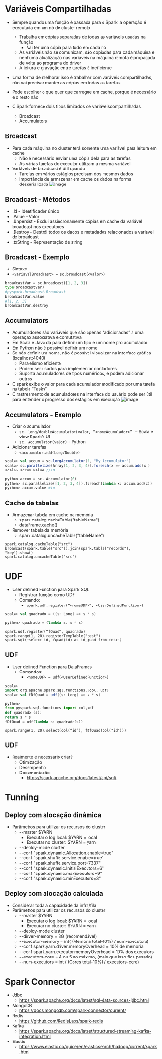 # Variáveis Compartilhadas
- Sempre quando uma função é passada para o Spark, a operação é executada em um nó de cluster remoto
  - Trabalha em cópias separadas de todas as variáveis ​usadas na função
    - Vai ter uma cópia para tudo em cada nó
  - As variáveis não se comunicam, ​são copiadas para cada máquina e nenhuma atualização nas variáveis ​na máquina remota é propagada de volta ao programa do driver
  - A leitura e gravação entre tarefas é ineficiente
 
- Uma forma de melhorar isso é trabalhar com varáveis compartilhadas, não vai precisar manter as cópias em todas as tarefas
- Pode escolher o que quer que carregue em cache, porque é necessário e o resto não
- O Spark fornece dois tipos limitados de variáveis ​compartilhadas
  - Broadcast
  - Accumulators
 
## Broadcast
- Para cada máquina no cluster terá somente uma variável para leitura em cache
  - Não é necessário enviar uma cópia dela para as tarefas
  - As várias tarefas do executor utilizam a mesma variável
- Variáveis ​de broadcast é útil quando
  - Tarefas em vários estágios precisam dos mesmos dados
  - Importância de armazenar em cache os dados na forma desserializada
![image](https://github.com/Marinaafc/anotacoes-estudo/assets/107056644/6a5dde1d-6b41-4cee-b999-caa826671c6a)
 
## Broadcast - Métodos
- .Id - Identificador único
- .Value – Valor
- .Unpersist - Exclui assincronamente cópias em cache da variável broadcast nos executores
- .Destroy - Destrói todos os dados e metadados relacionados a variável de broadcast
- .toString - Representação de string

## Broadcast - Exemplo
- Sintaxe
- ```<variavelBroadcast> = sc.broadcast(<valor>)```
```python
broadcastVar = sc.broadcast([1, 2, 3])
type(broadcastVar)
#pyspark.broadcast.Broadcast
broadcastVar.value
#[1, 2, 3]
broadcastVar.destroy
```
## Accumulators
- Acumuladores são variáveis ​que são apenas “adicionadas” a uma operação associativa e comutativa
- Em Scala e Java dá para definir um tipo e um nome pro acumulador
- Em Python não é possível definir um nome
- Se não definir um nome, não é possível visualizar na interface gráfica (localhost:4040)
  - Paralelismo eficiente
  - Podem ser usados ​para implementar contadores
  - Suporta acumuladores de tipos numéricos, e podem adicionar outros
- O spark exibe o valor para cada acumulador modificado por uma tarefa na tabela “Tasks“
- O rastreamento de acumuladores na interface do usuário pode ser útil para entender o progresso dos estágios em execução
![image](https://github.com/Marinaafc/anotacoes-estudo/assets/107056644/c2978cf6-8aae-413a-aefe-11b468a537cd)

## Accumulators - Exemplo
- Criar o acumulador
  - ```sc. long/doubleAccumulator(valor, “<nomeAcumulador>”)``` – Scala e view Spark’s UI
  - ```sc. Accumulator(valor)``` - Python
- Adicionar tarefas
  - ```<aculumator.add(Long/Double)```
 
```scala
scala> val accum = sc.longAccumulator(0, "My Accumulator")
scala> sc.parallelize(Array(1, 2, 3, 4)).foreach(x => accum.add(x))
scala> accum.value //10
```
```python
python accum = sc. Accumulator(0)
python> sc.parallelize([1, 2, 3, 4]).foreach(lambda x: accum.add(x))
python> accum.value #10
```
## Cache de tabelas
- Armazenar tabela em cache na memória
  - spark.catalog.cacheTable("tableName")
  - dataFrame.cache()
- Remover tabela da memória
  - spark.catalog.uncacheTable("tableName")
```
spark.catalog.cacheTable("src")
broadcast(spark.table("src")).join(spark.table("records"), "key").show()
spark.catalog.uncacheTable("src")
```
# UDF
- User defined Function para Spark SQL
  - Registrar função como UDF
  - Comando:
    - ```spark.udf.register(“<nomeUDF>”, <UserDefinedFunction>)```
   
 
```scala
scala> val quadrado = ((s: Long) => s * s)
```
```python
python> quadrado = (lambda s: s * s)
```
```
spark.udf.register(“fQuad", quadrado)
spark.range(1, 20).registerTempTable("test")
spark.sql("select id, fQuad(id) as id_quad from test")
```
## UDF
- User defined Function para DataFrames
  - Comandos:
    - ```<nomeUDF> = udf(<UserDefinedFunction>)```
```scala
scala> 
import org.apache.spark.sql.functions.{col, udf}
scala> val fDfQuad = udf((s: Long) => s * s)
```
```python
python> 
from pyspark.sql.functions import col,udf
def quadrado (s):
return s * s
fDfQuad = udf(lambda s: quadrado(s))
```
```
spark.range(1, 20).select(col(“id”), fDfQuad(col("id")))
```
## UDF
- Realmente é necessário criar?
  - Otimização
  - Desempenho
  - Documentação
    - https://spark.apache.org/docs/latest/api/sql/ 
# Tunning
## Deploy com alocação dinâmica
- Parâmetros para utilizar os recursos do cluster
  - --master $YARN
    - Executar o log local: $YARN = local
    - Executar no cluster: $YARN = yarn
  - --deploy-mode cluster
  - --conf "spark.dynamic.Allocation.enable=true"
  - --conf "spark.shuffe.service.enable=true"
  - --conf "spark.shuffe.service.port=7337"
  - --conf "spark.dynamic.InitialExecutors=6"
  - --conf "spark.dynamic.maxExecutors=9"
  - --conf "spark.dynamic.minExecutors=3"
## Deploy com alocação calculada
- Considerar toda a capacidade da infra/fila
- Parâmetros para utilizar os recursos do cluster
  - --master $YARN
    - Executar o log local: $YARN = local
    - Executar no cluster: $YARN = yarn
  - --deploy-mode cluster
  - --dirver-memory = 8G (recomendável)
  - --executor-memory = int( (Memória total-10%) / num-executors)
  - --conf spark.yarn.driver.memoryOverhead = 10% de memoria
  - --conf spark.yarn.executor.memoryOverhead = 10% dos executors
  - --executors-core = 4 ou 5 no máximo, (mais que isso fica pesado)
  - --num-executors = int ( (Cores total-10%) / executors-core)
# Spark Connector
- Jdbc
  - https://spark.apache.org/docs/latest/sql-data-sources-jdbc.html
- MongoDB
  - https://docs.mongodb.com/spark-connector/current/
- Redis
  - https://github.com/RedisLabs/spark-redis
- Kafka
  - https://spark.apache.org/docs/latest/structured-streaming-kafka-integration.html
- Elastic
  - https://www.elastic.co/guide/en/elasticsearch/hadoop/current/spark.html
